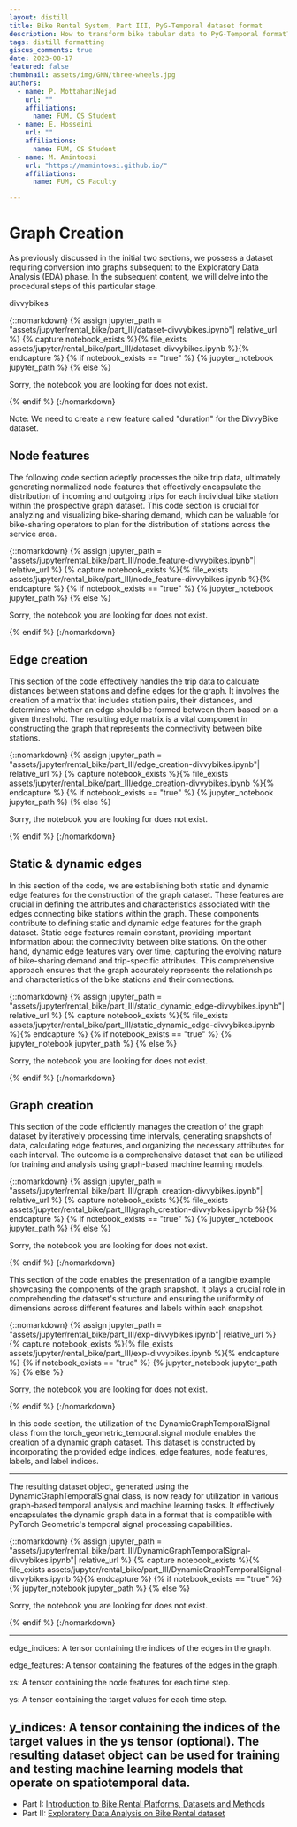 ```yaml
---
layout: distill
title: Bike Rental System, Part III, PyG-Temporal dataset format
description: How to transform bike tabular data to PyG-Temporal format?
tags: distill formatting
giscus_comments: true
date: 2023-08-17
featured: false
thumbnail: assets/img/GNN/three-wheels.jpg
authors:
  - name: P. MottahariNejad
    url: ""
    affiliations:
      name: FUM, CS Student
  - name: E. Hosseini
    url: ""
    affiliations:
      name: FUM, CS Student
  - name: M. Amintoosi
    url: "https://mamintoosi.github.io/"
    affiliations:
      name: FUM, CS Faculty

---
```

 
# Graph Creation

As previously discussed in the initial two sections, we possess a dataset requiring conversion into graphs subsequent to the Exploratory Data Analysis (EDA) phase. In the subsequent content, we will delve into the procedural steps of this particular stage.

divvybikes

{::nomarkdown}
{% assign jupyter_path = "assets/jupyter/rental_bike/part_III/dataset-divvybikes.ipynb"| relative_url %}
{% capture notebook_exists %}{% file_exists assets/jupyter/rental_bike/part_III/dataset-divvybikes.ipynb %}{% endcapture %}
{% if notebook_exists == "true" %}
    {% jupyter_notebook jupyter_path %}
{% else %}
    <p>Sorry, the notebook you are looking for does not exist.</p>
{% endif %}
{:/nomarkdown}


Note: We need to create a new feature called "duration" for the DivvyBike dataset.

## Node features

The following code section adeptly processes the bike trip data, ultimately generating normalized node features that effectively encapsulate the distribution of incoming and outgoing trips for each individual bike station within the prospective graph dataset. This code section is crucial for analyzing and visualizing bike-sharing demand, which can be valuable for bike-sharing operators to plan for the distribution of stations across the service area.


{::nomarkdown}
{% assign jupyter_path = "assets/jupyter/rental_bike/part_III/node_feature-divvybikes.ipynb"| relative_url %}
{% capture notebook_exists %}{% file_exists assets/jupyter/rental_bike/part_III/node_feature-divvybikes.ipynb %}{% endcapture %}
{% if notebook_exists == "true" %}
    {% jupyter_notebook jupyter_path %}
{% else %}
    <p>Sorry, the notebook you are looking for does not exist.</p>
{% endif %}
{:/nomarkdown}




## Edge creation

This section of the code effectively handles the trip data to calculate distances between stations and define edges for the graph. It involves the creation of a matrix that includes station pairs, their distances, and determines whether an edge should be formed between them based on a given threshold. The resulting edge matrix is a vital component in constructing the graph that represents the connectivity between bike stations.


{::nomarkdown}
{% assign jupyter_path = "assets/jupyter/rental_bike/part_III/edge_creation-divvybikes.ipynb"| relative_url %}
{% capture notebook_exists %}{% file_exists assets/jupyter/rental_bike/part_III/edge_creation-divvybikes.ipynb %}{% endcapture %}
{% if notebook_exists == "true" %}
    {% jupyter_notebook jupyter_path %}
{% else %}
    <p>Sorry, the notebook you are looking for does not exist.</p>
{% endif %}
{:/nomarkdown}




## Static & dynamic edges

In this section of the code, we are establishing both static and dynamic edge features for the construction of the graph dataset. These features are crucial in defining the attributes and characteristics associated with the edges connecting bike stations within the graph. These components contribute to defining static and dynamic edge features for the graph dataset. Static edge features remain constant, providing important information about the connectivity between bike stations. On the other hand, dynamic edge features vary over time, capturing the evolving nature of bike-sharing demand and trip-specific attributes. This comprehensive approach ensures that the graph accurately represents the relationships and characteristics of the bike stations and their connections.

{::nomarkdown}
{% assign jupyter_path = "assets/jupyter/rental_bike/part_III/static_dynamic_edge-divvybikes.ipynb"| relative_url %}
{% capture notebook_exists %}{% file_exists assets/jupyter/rental_bike/part_III/static_dynamic_edge-divvybikes.ipynb %}{% endcapture %}
{% if notebook_exists == "true" %}
    {% jupyter_notebook jupyter_path %}
{% else %}
    <p>Sorry, the notebook you are looking for does not exist.</p>
{% endif %}
{:/nomarkdown}




## Graph creation

This section of the code efficiently manages the creation of the graph dataset by iteratively processing time intervals, generating snapshots of data, calculating edge features, and organizing the necessary attributes for each interval. The outcome is a comprehensive dataset that can be utilized for training and analysis using graph-based machine learning models.


{::nomarkdown}
{% assign jupyter_path = "assets/jupyter/rental_bike/part_III/graph_creation-divvybikes.ipynb"| relative_url %}
{% capture notebook_exists %}{% file_exists assets/jupyter/rental_bike/part_III/graph_creation-divvybikes.ipynb %}{% endcapture %}
{% if notebook_exists == "true" %}
    {% jupyter_notebook jupyter_path %}
{% else %}
    <p>Sorry, the notebook you are looking for does not exist.</p>
{% endif %}
{:/nomarkdown}


This section of the code enables the presentation of a tangible example showcasing the components of the graph snapshot. It plays a crucial role in comprehending the dataset's structure and ensuring the uniformity of dimensions across different features and labels within each snapshot.


{::nomarkdown}
{% assign jupyter_path = "assets/jupyter/rental_bike/part_III/exp-divvybikes.ipynb"| relative_url %}
{% capture notebook_exists %}{% file_exists assets/jupyter/rental_bike/part_III/exp-divvybikes.ipynb %}{% endcapture %}
{% if notebook_exists == "true" %}
    {% jupyter_notebook jupyter_path %}
{% else %}
    <p>Sorry, the notebook you are looking for does not exist.</p>
{% endif %}
{:/nomarkdown}


In this code section, the utilization of the DynamicGraphTemporalSignal class from the torch_geometric_temporal.signal module enables the creation of a dynamic graph dataset. This dataset is constructed by incorporating the provided edge indices, edge features, node features, labels, and label indices.

---

The resulting dataset object, generated using the DynamicGraphTemporalSignal class, is now ready for utilization in various graph-based temporal analysis and machine learning tasks. It effectively encapsulates the dynamic graph data in a format that is compatible with PyTorch Geometric's temporal signal processing capabilities.

{::nomarkdown}
{% assign jupyter_path = "assets/jupyter/rental_bike/part_III/DynamicGraphTemporalSignal-divvybikes.ipynb"| relative_url %}
{% capture notebook_exists %}{% file_exists assets/jupyter/rental_bike/part_III/DynamicGraphTemporalSignal-divvybikes.ipynb %}{% endcapture %}
{% if notebook_exists == "true" %}
    {% jupyter_notebook jupyter_path %}
{% else %}
    <p>Sorry, the notebook you are looking for does not exist.</p>
{% endif %}
{:/nomarkdown}

---
edge_indices: A tensor containing the indices of the edges in the graph.

edge_features: A tensor containing the features of the edges in the graph.

xs: A tensor containing the node features for each time step.

ys: A tensor containing the target values for each time step.

y_indices: A tensor containing the indices of the target values in the ys tensor (optional).
The resulting dataset object can be used for training and testing machine learning models that operate on spatiotemporal data.
---

- Part I: [Introduction to Bike Rental Platforms, Datasets and Methods](/blog/2023/Bike-Part-I/)
- Part II: [Exploratory Data Analysis on Bike Rental dataset](/blog/2023/Bike-Part-II/)
